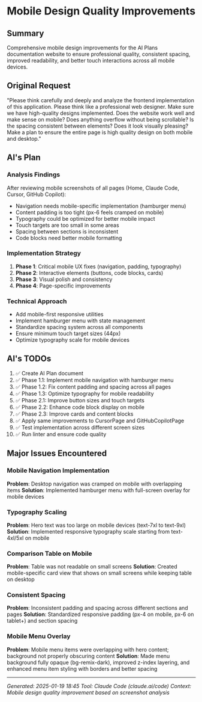 # Mobile Design Quality Improvements

## Summary
Comprehensive mobile design improvements for the AI Plans documentation website to ensure professional quality, consistent spacing, improved readability, and better touch interactions across all mobile devices.

## Original Request
"Please think carefully and deeply and analyze the frontend implementation of this application. Please think like a professional web designer. Make sure we have high-quality designs implemented. Does the website work well and make sense on mobile? Does anything overflow without being scrollable? Is the spacing consistent between elements? Does it look visually pleasing? Make a plan to ensure the entire page is high quality design on both mobile and desktop."

## AI's Plan

### Analysis Findings
After reviewing mobile screenshots of all pages (Home, Claude Code, Cursor, GitHub Copilot):
- Navigation needs mobile-specific implementation (hamburger menu)
- Content padding is too tight (px-6 feels cramped on mobile)
- Typography could be optimized for better mobile impact
- Touch targets are too small in some areas
- Spacing between sections is inconsistent
- Code blocks need better mobile formatting

### Implementation Strategy
1. **Phase 1**: Critical mobile UX fixes (navigation, padding, typography)
2. **Phase 2**: Interactive elements (buttons, code blocks, cards)
3. **Phase 3**: Visual polish and consistency
4. **Phase 4**: Page-specific improvements

### Technical Approach
- Add mobile-first responsive utilities
- Implement hamburger menu with state management
- Standardize spacing system across all components
- Ensure minimum touch target sizes (44px)
- Optimize typography scale for mobile devices

## AI's TODOs
1. ✅ Create AI Plan document
2. ✅ Phase 1.1: Implement mobile navigation with hamburger menu
3. ✅ Phase 1.2: Fix content padding and spacing across all pages
4. ✅ Phase 1.3: Optimize typography for mobile readability
5. ✅ Phase 2.1: Improve button sizes and touch targets
6. ✅ Phase 2.2: Enhance code block display on mobile
7. ✅ Phase 2.3: Improve cards and content blocks
8. ✅ Apply same improvements to CursorPage and GitHubCopilotPage
9. ✅ Test implementation across different screen sizes
10. ✅ Run linter and ensure code quality

## Major Issues Encountered

### Mobile Navigation Implementation
**Problem**: Desktop navigation was cramped on mobile with overlapping items
**Solution**: Implemented hamburger menu with full-screen overlay for mobile devices

### Typography Scaling
**Problem**: Hero text was too large on mobile devices (text-7xl to text-9xl)
**Solution**: Implemented responsive typography scale starting from text-4xl/5xl on mobile

### Comparison Table on Mobile
**Problem**: Table was not readable on small screens
**Solution**: Created mobile-specific card view that shows on small screens while keeping table on desktop

### Consistent Spacing
**Problem**: Inconsistent padding and spacing across different sections and pages
**Solution**: Standardized responsive padding (px-4 on mobile, px-6 on tablet+) and section spacing

### Mobile Menu Overlay
**Problem**: Mobile menu items were overlapping with hero content; background not properly obscuring content
**Solution**: Made menu background fully opaque (bg-remix-dark), improved z-index layering, and enhanced menu item styling with borders and better spacing

---
*Generated: 2025-01-19 18:45*
*Tool: Claude Code (claude.ai/code)*
*Context: Mobile design quality improvement based on screenshot analysis*